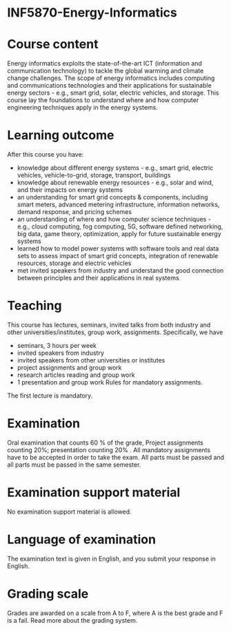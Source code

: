﻿# INF5870-Energy-Informatics

# Course content
Energy informatics exploits the state-of-the-art ICT (information and communication technology) to tackle the global warming and
climate change challenges. The scope of energy informatics includes computing and communications technologies and their applications
for sustainable energy sectors - e.g., smart grid, solar, electric vehicles, and storage. This course lay the foundations to
understand where and how computer engineering techniques apply in the energy systems.

# Learning outcome
After this course you have:

 - knowledge about different energy systems - e.g., smart grid, electric vehicles, vehicle-to-grid, storage, transport, buildings
 - knowledge about renewable energy resources - e.g., solar and wind, and their impacts on energy systems
 - an understanding for smart grid concepts & components, including smart meters, advanced metering infrastructure, information networks,
demand response, and pricing schemes
 - an understanding of where and how computer science techniques - e.g., cloud computing, fog computing, 5G, software defined networking, big
data, game theory, optimization, apply for future sustainable energy systems
 - learned how to model power systems with software tools and real data sets to assess impact of smart grid concepts, integration of renewable resources,
storage and electric vehicles
 - met invited speakers from industry and understand the good connection between principles and their applications in real systems

# Teaching
This course has lectures, seminars, invited talks from both industry and other universities/institutes, group work, assignments. Specifically, we have

 - seminars, 3 hours per week
 - invited speakers from industry
 - invited speakers from other universities or institutes
 - project assignments and group work
 - research articles reading and group work
 - 1 presentation and group work  Rules for mandatory assignments.

The first lecture is mandatory.

# Examination
Oral examination that counts 60 % of the grade, Project assignments counting 20%; presentation counting 20% . All mandatory assignments have to be
accepted in order to take the exam. All parts must be passed and all parts must be passed in the same semester.

# Examination support material
No examination support material is allowed.

# Language of examination
The examination text is given in English, and you submit your response in English.

# Grading scale
Grades are awarded on a scale from A to F, where A is the best grade and F is a fail. Read more about the grading system.